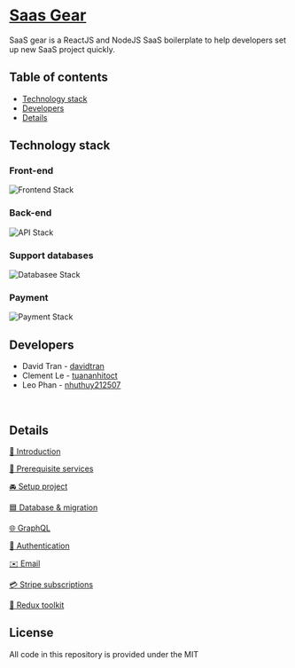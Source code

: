 # [Saas Gear](https://github.com/JSLancerTeam/saasgear)  
  
SaaS gear is a ReactJS and NodeJS SaaS boilerplate to help developers set up new SaaS project quickly.

## Table of contents
- [Technology stack](#technology-stack)
- [Developers](#developers)
- [Details](#details)

## Technology stack

### Front-end
![Frontend Stack](https://github.com/JSLancerTeam/saasgear/blob/documents/docs/images/front-end-stack.png)

### Back-end
![API Stack](https://github.com/JSLancerTeam/saasgear/blob/documents/docs/images/backend-stack.png)

### Support databases
![Databasee Stack](https://github.com/JSLancerTeam/saasgear/blob/documents/docs/images/database-stack.png)

### Payment
![Payment Stack](https://github.com/JSLancerTeam/saasgear/blob/documents/docs/images/payment-stack.png)

## Developers
- David Tran - [davidtran](http://github.com/davidtran)
- Clement Le - [tuananhitoct](https://github.com/tuananhitoct)
- Leo Phan - [nhuthuy212507](https://github.com/nhuthuy212507)  
<br />
  
## Details
[:loudspeaker: Introduction](https://www.notion.so/1b80e32f72664f888ad72938dda0e655)

[:watermelon: Prerequisite services](https://www.notion.so/4c0262f5369f45c9a73ef7f874111685)

[:oncoming_automobile: Setup project](https://www.notion.so/8d1e7f8ccd82481e9dd7a9a1948dabb6)

[:blue_square: Database & migration](https://www.notion.so/19542c8def044cbbacce7ea35935b748)

[:globe_with_meridians: GraphQL](https://www.notion.so/37c7124e19d54286bc88cd2073af0763)

[:closed_lock_with_key: Authentication](https://www.notion.so/7730e672a5134823aa62066c52033669)

[:envelope: Email](https://www.notion.so/b7a7f355cad14f5e971b32c322462372)

[:credit_card: Stripe subscriptions](https://www.notion.so/9dd1cc634f03439a8b8a3ba01030f7f9)

[:ear_of_rice: Redux toolkit](https://www.notion.so/9f873e9d7b7d474d856ec511e184e9b6)
  
## License
All code in this repository is provided under the MIT  
